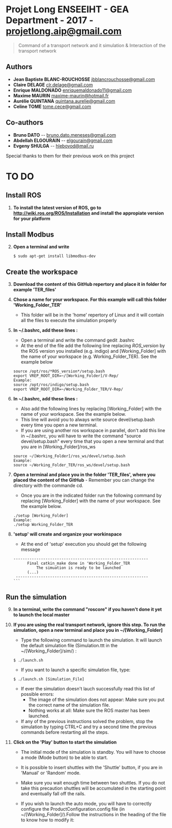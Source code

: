 # Projet Long ENSEEIHT - GEA Department - 2017 - projetlong.aip@gmail.com

> Command of a transport network and it simulation & Interaction of the transport network 

## Authors
- __Jean Baptiste BLANC-ROUCHOSSE__ jbblancrouchosse@gmail.com
- __Claire DELAGE__ clr.delage@gmail.com
- __Enrique MALDONADO__ enriquemaldonado11@gmail.com
- __Maxime MAURIN__ maxime-maurin@hotmail.fr
- __Aurélie QUINTANA__ quintana.aurelie@gmail.com
- __Celine TOME__ tome.cece@gmail.com

## Co-authors
- __Bruno DATO__ -- bruno.dato.meneses@gmail.com
- __Abdellah ELGOURAIN__ -- elgourain@gmail.com
- __Evgeny SHULGA__ -- hlebovod@mail.ru

Special thanks to them for their previous work on this project

# TO DO

## Install ROS 

1. **To install the latest version of ROS, go to http://wiki.ros.org/ROS/Installation and install the appropiate version for your platform**

## Install Modbus

2. **Open a terminal and write**

	`
	$ sudo apt-get install libmodbus-dev
	`


## Create the workspace


3. **Download the content of this GitHub repertory and place it in folder for example 'TER_files'**

4. **Chose a name for your workspace. For this example will call this folder 'Working_Folder_TER'**
	- This folder will be in the 'home' repertory of Linux and it will contain all the files to execute the simulation properly
	
5. **In ~/.bashrc, add these lines :**
	- Open a terminal and write the command gedit .bashrc
	- At the end of the file add the following line replacing *ROS_version* by the ROS version you installed (e.g. indigo) and [Working_Folder] with the name of your workspace (e.g. Working_Folder_TER). See the example below
	
	```
	source /opt/ros/*ROS_version*/setup.bash
	export VREP_ROOT_DIR=~/[Working_Folder]/V-Rep/
	Example:
	source /opt/ros/indigo/setup.bash
	export VREP_ROOT_DIR=~/Working_Folder_TER/V-Rep/
	```
	
6. **In ~/.bashrc, add these lines :**
	- Also add the following lines by replacing [Working_Folder] with the name of your workspace. See the example below.
	- This line will avoid you to always write source devel/setup.bash every time you open a new terminal.
	- If you are using another ros workspace in parallel, don't add this line in ~/.bashrc, you will have to write the command "source devel/setup.bash" every time that you open a new terminal and that you are in [Working_Folder]/ros_ws
	
	
	```
	source ~/[Working_Folder]/ros_ws/devel/setup.bash
	Example:
	source ~/Working_Folder_TER/ros_ws/devel/setup.bash
	```
	
7. **Open a terminal and place you in the folder 'TER_files', where you placed the content of the GitHub**
        - Remember you can change the directory with the commande cd. 
	- Once you are in the indicated folder run the following command by replacing [Working_Folder] with the name of your workspace. See the example below. 
	
	```
	./setup [Working_Folder]
	Example:
	./setup Working_Folder_TER
	```
	
8. **'setup' will create and organize your workinspace**
	- At the end of 'setup' execution you should get the following message

	````
	-----------------------------------------------------------
	      Final catkin_make done in 'Working_Folder_TER
	          The simuation is ready to be launched
		  (...)
	 ----------------------------------------------------------
	```
	
## Run the simulation 

9.  **In a terminal, write the command "roscore" if you haven't done it yet to launch the local master**

10. **If you are using the real transport network, ignore this step. To run the simulation, open a new terminal and place you in  ~/[Working_Folder]**

	- Type the following command to launch the simulation. It will launch the default simulation file (Simulation.ttt in the ~/[Working_Folder]/sim/) :
	```
	$ ./launch.sh
	```
	- If you want to launch a specific simulation file, type:
	```
	$ ./launch.sh [Simulation_File]
	```
	- If ever the simulation doesn't lauch successfully read this list of possible errors:
		- The image of the simulation does not appear: Make sure you put the correct name of the simulation file.
		- Nothing works at all: Make sure the ROS master has been launched.
	- If any of the previous instructions solved the problem, stop the simulation by typing CTRL+C and try a second time the previous commands before restarting all the steps.
	
 
11. **Click on the 'Play' button to start the simulation**
	- The initial mode of the simulation is standby. You will have to choose a mode (Mode button) to be able to start.
  	- It is possible to insert shuttles with the 'Shuttle' button, if you are in 'Manual' or 'Random' mode. 
  	- Make sure you wait enough time between two shuttles. If you do not take this precaution shuttles will be accumulated in the starting point and eventually fall off the rails.
  
  	- If you wish to launch the auto mode, you will have to correctly configure the ProductConfiguration.config file (in ~/[Working_Folder]/).Follow the instructions in the heading of the file to know how to modify it:




